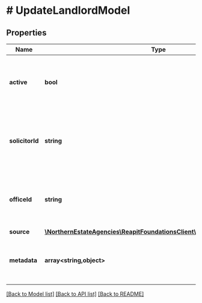 # # UpdateLandlordModel

## Properties

Name | Type | Description | Notes
------------ | ------------- | ------------- | -------------
**active** | **bool** | A flag determining whether or not the landlord is currently active | [optional]
**solicitorId** | **string** | The unique identifier of the company acting as the landlord&#39;s solicitor | [optional]
**officeId** | **string** | The unique identifier of the office that is associated to the landlord | [optional]
**source** | [**\NorthernEstateAgencies\ReapitFoundationsClient\Model\LandlordsIdSource**](LandlordsIdSource.md) |  | [optional]
**metadata** | **array<string,object>** | App specific metadata that to set against the landlord | [optional]

[[Back to Model list]](../../README.md#models) [[Back to API list]](../../README.md#endpoints) [[Back to README]](../../README.md)
